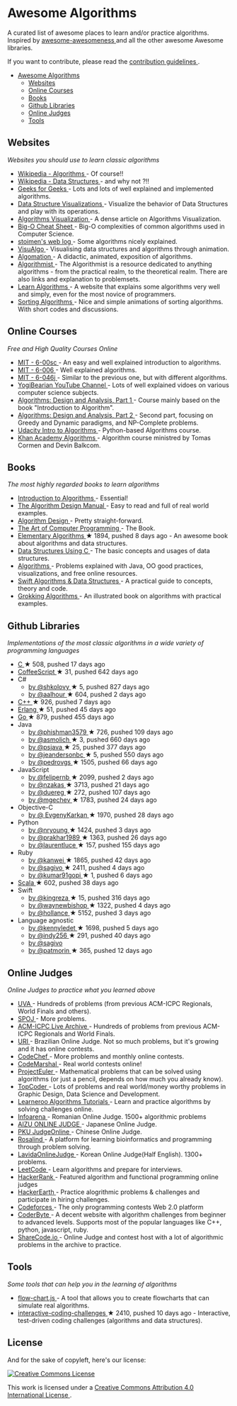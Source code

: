<h1>
 Awesome Algorithms
</h1>
<p>
 A curated list of awesome places to learn and/or practice algorithms.
Inspired by
 <a href="https://github.com/bayandin/awesome-awesomeness">
  awesome-awesomeness
 </a>
 and all the other awesome Awesome libraries.
</p>
<p>
 If you want to contribute, please read the
 <a href="https://github.com/tayllan/awesome-algorithms/blob/master/CONTRIBUTING.md">
  contribution guidelines
 </a>
 .
</p>
<ul>
 <li>
  <a href="#awesome-algorithms">
   Awesome Algorithms
  </a>
  <ul>
   <li>
    <a href="#websites">
     Websites
    </a>
   </li>
   <li>
    <a href="#online-courses">
     Online Courses
    </a>
   </li>
   <li>
    <a href="#books">
     Books
    </a>
   </li>
   <li>
    <a href="#github-libraries">
     Github Libraries
    </a>
   </li>
   <li>
    <a href="#online-judges">
     Online Judges
    </a>
   </li>
   <li>
    <a href="#tools">
     Tools
    </a>
   </li>
  </ul>
 </li>
</ul>
<h2>
 Websites
</h2>
<p>
 <em>
  Websites you should use to learn classic algorithms
 </em>
</p>
<ul>
 <li>
  <a href="https://en.wikipedia.org/wiki/List_of_algorithms">
   Wikipedia - Algorithms
  </a>
  - Of course!!
 </li>
 <li>
  <a href="https://en.wikipedia.org/wiki/List_of_data_structures">
   Wikipedia - Data Structures
  </a>
  - and why not ?!!
 </li>
 <li>
  <a href="http://www.geeksforgeeks.org/fundamentals-of-algorithms/">
   Geeks for Geeks
  </a>
  -
Lots and lots of well explained and implemented algorithms.
 </li>
 <li>
  <a href="http://www.cs.usfca.edu/~galles/visualization/Algorithms.html">
   Data Structure Visualizations
  </a>
  - Visualize the behavior of Data Structures and play with its operations.
 </li>
 <li>
  <a href="http://bost.ocks.org/mike/algorithms/">
   Algorithms Visualization
  </a>
  - A dense article on Algorithms Visualization.
 </li>
 <li>
  <a href="http://bigocheatsheet.com/">
   Big-O Cheat Sheet
  </a>
  - Big-O complexities of common algorithms used in Computer Science.
 </li>
 <li>
  <a href="http://www.stoimen.com/blog/">
   stoimen's web log
  </a>
  - Some algorithms nicely explained.
 </li>
 <li>
  <a href="http://www.comp.nus.edu.sg/~stevenha/visualization/index.html">
   VisuAlgo
  </a>
  - Visualising data structures and algorithms through animation.
 </li>
 <li>
  <a href="http://www.algomation.com/">
   Algomation
  </a>
  - A didactic, animated, exposition of algorithms.
 </li>
 <li>
  <a href="http://www.algorithmist.com/index.php/Main_Page">
   Algorithmist
  </a>
  - The Algorithmist is a resource dedicated to anything algorithms - from the practical realm, to the theoretical realm. There are also links and explanation to problemsets.
 </li>
 <li>
  <a href="http://www.learnalgorithms.in/">
   Learn Algorithms
  </a>
  - A website that explains some algorithms very well and simply, even for the most novice of programmers.
 </li>
 <li>
  <a href="http://www.sorting-algorithms.com/">
   Sorting Algorithms
  </a>
  - Nice and simple animations of sorting algorithms. With short codes and discussions.
 </li>
</ul>
<h2>
 Online Courses
</h2>
<p>
 <em>
  Free and High Quality Courses Online
 </em>
</p>
<ul>
 <li>
  <a href="http://ocw.mit.edu/courses/electrical-engineering-and-computer-science/6-00sc-introduction-to-computer-science-and-programming-spring-2011/index.htm">
   MIT - 6-00sc
  </a>
  -
An easy and well explained introduction to algorithms.
 </li>
 <li>
  <a href="http://ocw.mit.edu/courses/electrical-engineering-and-computer-science/6-006-introduction-to-algorithms-fall-2011/lecture-videos/">
   MIT - 6-006
  </a>
  -
Well explained algorithms.
 </li>
 <li>
  <a href="http://ocw.mit.edu/courses/electrical-engineering-and-computer-science/6-046j-introduction-to-algorithms-sma-5503-fall-2005/video-lectures/">
   MIT - 6-046j
  </a>
  -
Similar to the previous one, but with different algorithms.
 </li>
 <li>
  <a href="https://www.youtube.com/channel/UCv3Kd0guxD5KWQtP---9D6g">
   YogiBearian YouTube Channel
  </a>
  - Lots of well explained vidoes on various computer science subjects.
 </li>
 <li>
  <a href="https://www.coursera.org/course/algo">
   Algorithms: Design and Analysis, Part 1
  </a>
  - Course mainly based on the book "Introduction to Algorithm".
 </li>
 <li>
  <a href="https://www.coursera.org/course/algo2">
   Algorithms: Design and Analysis, Part 2
  </a>
  - Second part, focusing on Greedy and Dynamic paradigms, and NP-Complete problems.
 </li>
 <li>
  <a href="https://www.udacity.com/course/intro-to-algorithms--cs215">
   Udacity Intro to Algorithms
  </a>
  - Python-based Algorithms course.
 </li>
 <li>
  <a href="https://www.khanacademy.org/computing/computer-science/algorithms">
   Khan Academy Algorithms
  </a>
  - Algorithm course ministred by Tomas Cormen and Devin Balkcom.
 </li>
</ul>
<h2>
 Books
</h2>
<p>
 <em>
  The most highly regarded books to learn algorithms
 </em>
</p>
<ul>
 <li>
  <a href="http://mitpress.mit.edu/books/introduction-algorithms">
   Introduction to Algorithms
  </a>
  - Essential!
 </li>
 <li>
  <a href="https://www8.cs.umu.se/kurser/TDBAfl/VT06/algorithms/BOOK/BOOK/BOOK.HTM">
   The Algorithm Design Manual
  </a>
  - Easy to read and full of real world examples.
 </li>
 <li>
  <a href="http://www.aw-bc.com/info/kleinberg/">
   Algorithm Design
  </a>
  - Pretty straight-forward.
 </li>
 <li>
  <a href="http://www-cs-faculty.stanford.edu/~uno/taocp.html">
   The Art of Computer Programming
  </a>
  - The Book.
 </li>
 <li>
  <a href="https://github.com/liuxinyu95/AlgoXY">
   Elementary Algorithms
  </a>
  <span>
   &#9733 1894, pushed 8 days ago
  </span>
  - An awesome book about algorithms and data structures.
 </li>
 <li>
  <a href="http://www.amazon.com/Data-Structures-Using-Aaron-Tenenbaum/dp/0131997467">
   Data Structures Using C
  </a>
  - The basic concepts and usages of data structures.
 </li>
 <li>
  <a href="http://algs4.cs.princeton.edu/home/">
   Algorithms
  </a>
  - Problems explained with Java, OO good practices, visualizations, and free online resources.
 </li>
 <li>
  <a href="http://shop.waynewbishop.com/">
   Swift Algorithms & Data Structures
  </a>
  - A practical guide to concepts, theory and code.
 </li>
 <li>
  <a href="http://www.manning.com/bhargava">
   Grokking Algorithms
  </a>
  - An illustrated book on algorithms with practical examples.
 </li>
</ul>
<h2>
 Github Libraries
</h2>
<p>
 <em>
  Implementations of the most classic algorithms in a wide variety of programming languages
 </em>
</p>
<ul>
 <li>
  <a href="https://github.com/fragglet/c-algorithms">
   C
  </a>
  <span>
   &#9733 508, pushed 17 days ago
  </span>
 </li>
 <li>
  <a href="https://github.com/BrunoRB/algorithms.coffee">
   CoffeeScript
  </a>
  <span>
   &#9733 31, pushed 642 days ago
  </span>
 </li>
 <li>
  C#
  <ul>
   <li>
    <a href="https://github.com/shkolovy/classic-algorithms">
     by @shkolovy
    </a>
    <span>
     &#9733 5, pushed 827 days ago
    </span>
   </li>
   <li>
    <a href="https://github.com/aalhour/C-Sharp-Algorithms">
     by @aalhour
    </a>
    <span>
     &#9733 604, pushed 2 days ago
    </span>
   </li>
  </ul>
 </li>
 <li>
  <a href="https://github.com/xtaci/algorithms">
   C++
  </a>
  <span>
   &#9733 926, pushed 7 days ago
  </span>
 </li>
 <li>
  <a href="https://github.com/aggelgian/erlang-algorithms">
   Erlang
  </a>
  <span>
   &#9733 51, pushed 45 days ago
  </span>
 </li>
 <li>
  <a href="https://github.com/arnauddri/algorithms">
   Go
  </a>
  <span>
   &#9733 879, pushed 455 days ago
  </span>
 </li>
 <li>
  Java
  <ul>
   <li>
    <a href="https://github.com/phishman3579/java-algorithms-implementation">
     by @phishman3579
    </a>
    <span>
     &#9733 726, pushed 109 days ago
    </span>
   </li>
   <li>
    <a href="https://github.com/asmolich/algorithms">
     by @asmolich
    </a>
    <span>
     &#9733 3, pushed 660 days ago
    </span>
   </li>
   <li>
    <a href="https://github.com/psjava/psjava">
     by @psjava
    </a>
    <span>
     &#9733 25, pushed 377 days ago
    </span>
   </li>
   <li>
    <a href="https://github.com/jeandersonbc/algorithms-and-ds">
     by @jeandersonbc
    </a>
    <span>
     &#9733 5, pushed 550 days ago
    </span>
   </li>
   <li>
    <a href="https://github.com/pedrovgs/Algorithms">
     by @pedrovgs
    </a>
    <span>
     &#9733 1505, pushed 66 days ago
    </span>
   </li>
  </ul>
 </li>
 <li>
  JavaScript
  <ul>
   <li>
    <a href="https://github.com/felipernb/algorithms.js">
     by @felipernb
    </a>
    <span>
     &#9733 2099, pushed 2 days ago
    </span>
   </li>
   <li>
    <a href="https://github.com/nzakas/computer-science-in-javascript">
     by @nzakas
    </a>
    <span>
     &#9733 3713, pushed 21 days ago
    </span>
   </li>
   <li>
    <a href="https://github.com/duereg/js-algorithms">
     by @duereg
    </a>
    <span>
     &#9733 272, pushed 107 days ago
    </span>
   </li>
   <li>
    <a href="https://github.com/mgechev/javascript-algorithms">
     by @mgechev
    </a>
    <span>
     &#9733 1783, pushed 24 days ago
    </span>
   </li>
  </ul>
 </li>
 <li>
  Objective-C
  <ul>
   <li>
    <a href="https://github.com/EvgenyKarkan/EKAlgorithms">
     by @ EvgenyKarkan
    </a>
    <span>
     &#9733 1970, pushed 28 days ago
    </span>
   </li>
  </ul>
 </li>
 <li>
  Python
  <ul>
   <li>
    <a href="https://github.com/nryoung/algorithms">
     by @nryoung
    </a>
    <span>
     &#9733 1424, pushed 3 days ago
    </span>
   </li>
   <li>
    <a href="https://github.com/prakhar1989/Algorithms">
     by @prakhar1989
    </a>
    <span>
     &#9733 1363, pushed 26 days ago
    </span>
   </li>
   <li>
    <a href="https://github.com/laurentluce/python-algorithms">
     by @laurentluce
    </a>
    <span>
     &#9733 157, pushed 155 days ago
    </span>
   </li>
  </ul>
 </li>
 <li>
  Ruby
  <ul>
   <li>
    <a href="https://github.com/kanwei/algorithms">
     by @kanwei
    </a>
    <span>
     &#9733 1865, pushed 42 days ago
    </span>
   </li>
   <li>
    <a href="https://github.com/sagivo/algorithms">
     by @sagivo
    </a>
    <span>
     &#9733 2411, pushed 4 days ago
    </span>
   </li>
   <li>
    <a href="https://github.com/kumar91gopi/Algorithms-and-Data-Structures-in-Ruby">
     by @kumar91gopi
    </a>
    <span>
     &#9733 1, pushed 6 days ago
    </span>
   </li>
  </ul>
 </li>
 <li>
  <a href="https://github.com/vkostyukov/scalacaster">
   Scala
  </a>
  <span>
   &#9733 602, pushed 38 days ago
  </span>
 </li>
 <li>
  Swift
  <ul>
   <li>
    <a href="https://github.com/kingreza/Swift-Algorithms-Strings-">
     by @kingreza
    </a>
    <span>
     &#9733 15, pushed 316 days ago
    </span>
   </li>
   <li>
    <a href="https://github.com/waynewbishop/SwiftStructures">
     by @waynewbishop
    </a>
    <span>
     &#9733 1322, pushed 4 days ago
    </span>
   </li>
   <li>
    <a href="https://github.com/hollance/swift-algorithm-club">
     by @hollance
    </a>
    <span>
     &#9733 5152, pushed 3 days ago
    </span>
   </li>
  </ul>
 </li>
 <li>
  Language agnostic
  <ul>
   <li>
    <a href="https://github.com/kennyledet/Algorithm-Implementations">
     by @kennyledet
    </a>
    <span>
     &#9733 1698, pushed 5 days ago
    </span>
   </li>
   <li>
    <a href="https://github.com/indy256/codelibrary">
     by @indy256
    </a>
    <span>
     &#9733 291, pushed 40 days ago
    </span>
   </li>
   <li>
    <a href="https://github.com/sagivo/algorithms">
     by @sagivo
    </a>
   </li>
   <li>
    <a href="https://github.com/patmorin/ods">
     by @patmorin
    </a>
    <span>
     &#9733 365, pushed 12 days ago
    </span>
   </li>
  </ul>
 </li>
</ul>
<h2>
 Online Judges
</h2>
<p>
 <em>
  Online Judges to practice what you learned above
 </em>
</p>
<ul>
 <li>
  <a href="https://uva.onlinejudge.org/">
   UVA
  </a>
  -
Hundreds of problems (from previous ACM-ICPC Regionals, World Finals and others).
 </li>
 <li>
  <a href="http://www.spoj.com/">
   SPOJ
  </a>
  - More problems.
 </li>
 <li>
  <a href="https://icpcarchive.ecs.baylor.edu/">
   ACM-ICPC Live Archive
  </a>
  -
Hundreds of problems from previous ACM-ICPC Regionals and World Finals.
 </li>
 <li>
  <a href="https://www.urionlinejudge.com.br/judge/login">
   URI
  </a>
  -
Brazilian Online Judge. Not so much problems, but it's growing and it has online contests.
 </li>
 <li>
  <a href="https://www.codechef.com/">
   CodeChef
  </a>
  -
More problems and monthly online contests.
 </li>
 <li>
  <a href="https://algo.codemarshal.org/">
   CodeMarshal
  </a>
  -
Real world contests online!
 </li>
 <li>
  <a href="https://projecteuler.net/">
   ProjectEuler
  </a>
  -
Mathematical problems that can be solved using algorithms (or just a pencil, depends on how much you already know).
 </li>
 <li>
  <a href="https://www.topcoder.com/">
   TopCoder
  </a>
  - Lots of problems and real world/money worthy problems in Graphic Design, Data Science and Development.
 </li>
 <li>
  <a href="https://www.learneroo.com/subjects/8">
   Learneroo Algorithms Tutorials
  </a>
  - Learn and practice algorithms by solving challenges online.
 </li>
 <li>
  <a href="http://www.infoarena.ro/">
   Infoarena
  </a>
  - Romanian Online Judge. 1500+ algorithmic problems
 </li>
 <li>
  <a href="http://judge.u-aizu.ac.jp/onlinejudge/">
   AIZU ONLINE JUDGE
  </a>
  - Japanese Online Judge.
 </li>
 <li>
  <a href="http://poj.org/">
   PKU JudgeOnline
  </a>
  - Chinese Online Judge.
 </li>
 <li>
  <a href="http://rosalind.info/problems/locations/">
   Rosalind
  </a>
  - A platform for learning bioinformatics and programming through problem solving.
 </li>
 <li>
  <a href="http://judge.lavida.us">
   LavidaOnlineJudge
  </a>
  - Korean Online Judge(Half English). 1300+ problems.
 </li>
 <li>
  <a href="https://leetcode.com/">
   LeetCode
  </a>
  - Learn algorithms and prepare for interviews.
 </li>
 <li>
  <a href="https://www.hackerrank.com/">
   HackerRank
  </a>
  - Featured algorithm and functional programming online judges
 </li>
 <li>
  <a href="https://www.hackerearth.com/">
   HackerEarth
  </a>
  - Practice alogrithmic problems & challenges and participate in hiring challenges.
 </li>
 <li>
  <a href="http://codeforces.com/">
   Codeforces
  </a>
  - The only programming contests Web 2.0 platform
 </li>
 <li>
  <a href="http://www.coderbyte.com/">
   CoderByte
  </a>
  - A decent website with algorithm challenges from beginner to advanced levels. Supports most of the popular languages like C++, python, javascript, ruby.
 </li>
 <li>
  <a href="https://sharecode.io/">
   ShareCode.io
  </a>
  - Online Judge and contest host with a lot of algorithmic problems in the archive to practice.
 </li>
</ul>
<h2>
 Tools
</h2>
<p>
 <em>
  Some tools that can help you in the learning of algorithms
 </em>
</p>
<ul>
 <li>
  <a href="http://brunorb.github.io/flow-chart.js/dist/index.html">
   flow-chart.js
  </a>
  -
A tool that allows you to create flowcharts that can simulate real algorithms.
 </li>
 <li>
  <a href="https://github.com/donnemartin/interactive-coding-challenges">
   interactive-coding-challenges
  </a>
  <span>
   &#9733 2410, pushed 10 days ago
  </span>
  - Interactive, test-driven coding challenges (algorithms and data structures).
 </li>
</ul>
<h2>
 License
</h2>
<p>
 And for the sake of copyleft, here's our license:
</p>
<p>
 <a href="http://creativecommons.org/licenses/by/4.0/">
  <img alt="Creative Commons License" src="http://i.creativecommons.org/l/by/4.0/88x31.png"/>
 </a>
</p>
<p>
 This work is licensed under a
 <a href="http://creativecommons.org/licenses/by/4.0/">
  Creative Commons Attribution 4.0 International License
 </a>
 .
</p>
